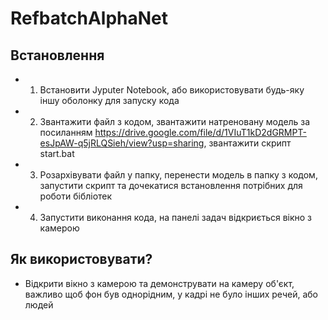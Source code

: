 # RefbatchAlphaNet
## Встановлення 
* 1) Встановити Jyputer Notebook, або використовувати будь-яку іншу оболонку для запуску кода
* 2) Звантажити файл з кодом, звантажити натреновану модель за посиланням https://drive.google.com/file/d/1VIuT1kD2dGRMPT-esJpAW-q5jRLQSieh/view?usp=sharing, звантажити скрипт start.bat
* 3) Розархівувати файл у папку, перенести модель в папку з кодом, запустити скрипт та дочекатися встановлення потрібних для роботи бібліотек
* 4) Запустити виконання кода, на панелі задач відкриється вікно з камерою

## Як використовувати?
* Відкрити вікно з камерою та демонструвати на камеру об'єкт, важливо щоб фон був однорідним, у кадрі не було інших речей, або людей
